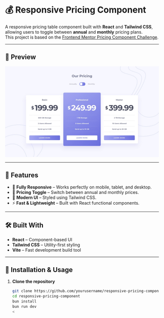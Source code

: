 # 💰 Responsive Pricing Component

A responsive pricing table component built with **React** and **Tailwind CSS**, allowing users to toggle between **annual** and **monthly** pricing plans.  
This project is based on the [Frontend Mentor Pricing Component Challenge]([https://www.frontendmentor.io](https://www.frontendmentor.io/challenges/pricing-component-with-toggle-8vPwRMIC)).

---

## 📸 Preview

![Project Preview](./design/desktop-design-annually.jpg)  

---

## 🚀 Features

- 📱 **Fully Responsive** – Works perfectly on mobile, tablet, and desktop.
- 🔄 **Pricing Toggle** – Switch between annual and monthly prices.
- 🎨 **Modern UI** – Styled using Tailwind CSS.
- ⚡ **Fast & Lightweight** – Built with React functional components.

---

## 🛠️ Built With

- **React** – Component-based UI
- **Tailwind CSS** – Utility-first styling
- **Vite** – Fast development build tool

---

## 📂 Installation & Usage

1. **Clone the repository**
   ```bash
   git clone https://github.com/yourusername/responsive-pricing-component.git
   cd responsive-pricing-component
   bun install
   bun run dev
   <
